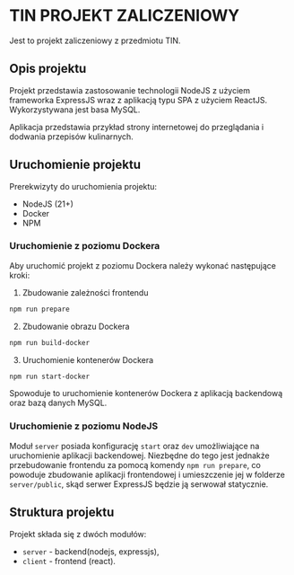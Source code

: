 # TIN PROJEKT ZALICZENIOWY

Jest to projekt zaliczeniowy z przedmiotu TIN.

## Opis projektu

Projekt przedstawia zastosowanie technologii NodeJS z użyciem frameworka ExpressJS wraz z aplikacją typu SPA z użyciem
ReactJS. Wykorzystywana jest basa MySQL.

Aplikacja przedstawia przykład strony internetowej do przeglądania i dodwania przepisów kulinarnych.

## Uruchomienie projektu

Prerekwizyty do uruchomienia projektu:

- NodeJS (21+)
- Docker
- NPM

### Uruchomienie z poziomu Dockera

Aby uruchomić projekt z poziomu Dockera należy wykonać następujące kroki:

1. Zbudowanie zależności frontendu
```bash
npm run prepare
```

2. Zbudowanie obrazu Dockera
```bash
npm run build-docker
```

3. Uruchomienie kontenerów Dockera
```bash
npm run start-docker
```

Spowoduje to uruchomienie kontenerów Dockera z aplikacją backendową oraz bazą danych MySQL.

### Uruchomienie z poziomu NodeJS

Moduł `server` posiada konfigurację `start` oraz `dev` umożliwiające na uruchomienie aplikacji backendowej.
Niezbędne do tego jest jednakże przebudowanie frontendu za pomocą komendy `npm run prepare`, co powoduje zbudowanie
aplikacji frontendowej i umieszczenie jej w folderze `server/public`, skąd serwer ExpressJS będzie ją serwował statycznie.

## Struktura projektu

Projekt składa się z dwóch modułów:

- `server` - backend(nodejs, expressjs),
- `client` - frontend (react).